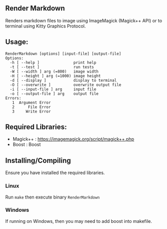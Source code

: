 ## Render Markdown

Renders markdown files to image using ImageMagick (Magick++ API) or to terminal using Kitty Graphics Protocol.

## Usage:
```
RenderMarkdown [options] [input-file] [output-file]
Options:
  -h [ --help ]               print help
  -t [ --test ]               run tests
  -W [ --width ] arg (=800)   image width
  -H [ --height ] arg (=1000) image height
  -d [ --display ]            display to terminal
  -O [ --overwrite ]          overwrite output file
  -i [ --input-file ] arg     input file
  -o [ --output-file ] arg    output file
Errors:
   1  Argument Error
   2      File Error
   3     Write Error
```


## Required Libraries:
- Magick++ : https://imagemagick.org/script/magick++.php
- Boost    : Boost

## Installing/Compiling
Ensure you have installed the required libraries.

### Linux
Run `make` then execute binary `RenderMarkdown`

### Windows
If running on Windows, then you may need to add boost into makefile.
